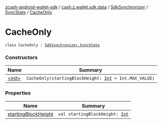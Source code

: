[zcash-android-wallet-sdk](../../../../index.md) / [cash.z.wallet.sdk.data](../../../index.md) / [SdkSynchronizer](../../index.md) / [SyncState](../index.md) / [CacheOnly](./index.md)

# CacheOnly

`class CacheOnly : `[`SdkSynchronizer.SyncState`](../index.md)

### Constructors

| Name | Summary |
|---|---|
| [&lt;init&gt;](-init-.md) | `CacheOnly(startingBlockHeight: `[`Int`](https://kotlinlang.org/api/latest/jvm/stdlib/kotlin/-int/index.html)` = Int.MAX_VALUE)` |

### Properties

| Name | Summary |
|---|---|
| [startingBlockHeight](starting-block-height.md) | `val startingBlockHeight: `[`Int`](https://kotlinlang.org/api/latest/jvm/stdlib/kotlin/-int/index.html) |
